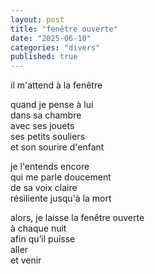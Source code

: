 ```yaml
---
layout: post
title: "fenêtre ouverte"
date: "2025-06-10"
categories: "divers"
published: true
---
```


il m'attend à la fenêtre  

quand je pense à lui  
dans sa chambre  
avec ses jouets  
ses petits souliers  
et son sourire d'enfant  

je l'entends encore  
qui me parle doucement  
de sa voix claire  
résiliente jusqu'à la mort  

alors, je laisse la fenêtre ouverte  
à chaque nuit  
afin qu’il puisse  
aller  
et venir  
